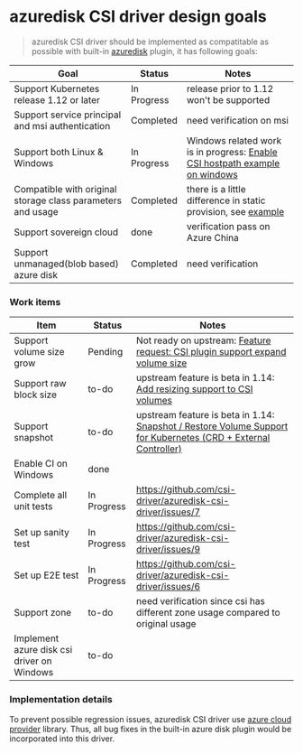 # azuredisk CSI driver design goals
 > azuredisk CSI driver should be implemented as compatitable as possible with built-in [azuredisk](https://kubernetes.io/docs/concepts/storage/volumes/#azuredisk) plugin, it has following goals:

Goal | Status | Notes
--- | --- | --- |
Support Kubernetes release 1.12 or later | In Progress | release prior to 1.12 won't be supported |
Support service principal and msi authentication | Completed | need verification on msi |
Support both Linux & Windows | In Progress | Windows related work is in progress: [Enable CSI hostpath example on windows](https://github.com/kubernetes-csi/drivers/issues/79) |
Compatible with original storage class parameters and usage| Completed | there is a little difference in static provision, see [example](../deploy/example/pv-azuredisk-csi.yaml) |
Support sovereign cloud| done | verification pass on Azure China |
Support unmanaged(blob based) azure disk| Completed | need verification |

### Work items
Item | Status | Notes
--- | --- | --- |
Support volume size grow | Pending | Not ready on upstream: [Feature request: CSI plugin support expand volume size](https://github.com/kubernetes/kubernetes/issues/62096) |
Support raw block size | to-do | upstream feature is beta in 1.14: [Add resizing support to CSI volumes](https://github.com/kubernetes/enhancements/issues/556)|
Support snapshot | to-do | upstream feature is beta in 1.14: [Snapshot / Restore Volume Support for Kubernetes (CRD + External Controller) ](https://github.com/kubernetes/enhancements/issues/177) |
Enable CI on Windows | done |  |
Complete all unit tests | In Progress | https://github.com/csi-driver/azuredisk-csi-driver/issues/7 |
Set up sanity test | In Progress | https://github.com/csi-driver/azuredisk-csi-driver/issues/9 |
Set up E2E test | In Progress | https://github.com/csi-driver/azuredisk-csi-driver/issues/6 |
Support zone | to-do | need verification since csi has different zone usage compared to original usage |
Implement azure disk csi driver on Windows | to-do |  |

### Implementation details
To prevent possible regression issues, azuredisk CSI driver use [azure cloud provider](https://github.com/kubernetes/kubernetes/tree/v1.13.0/pkg/cloudprovider/providers/azure) library. Thus, all bug fixes in the built-in azure disk plugin would be incorporated into this driver.
